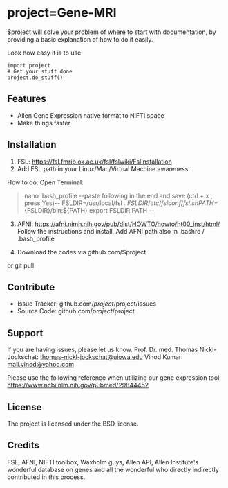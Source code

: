 project=Gene-MRI
========

$project will solve your problem of where to start with documentation,
by providing a basic explanation of how to do it easily.

Look how easy it is to use:

    import project
    # Get your stuff done
    project.do_stuff()

Features
--------

- Allen Gene Expression native format to NIFTI space
- Make things faster

Installation
------------

1. FSL: https://fsl.fmrib.ox.ac.uk/fsl/fslwiki/FslInstallation 
2. Add FSL path in your Linux/Mac/Virtual Machine awareness. 

How to do:
Open Terminal: 
> nano .bash_profile
--paste following in the end and save (ctrl + x , press Yes)-- 
FSLDIR=/usr/local/fsl
. ${FSLDIR}/etc/fslconf/fsl.sh
PATH=${FSLDIR}/bin:${PATH}
export FSLDIR PATH
--

3. AFNI: https://afni.nimh.nih.gov/pub/dist/HOWTO/howto/ht00_inst/html/
Follow the instructions and install. Add AFNI path also in .bashrc / .bash_profile 

4. Download the codes via github.com/$project

or git pull


Contribute
----------

- Issue Tracker: github.com/$project/$project/issues
- Source Code: github.com/$project/$project

Support
-------

If you are having issues, please let us know.
Prof. Dr. med. Thomas Nickl-Jockschat: thomas-nickl-jockschat@uiowa.edu
Vinod Kumar: mail.vinod@yahoo.com

Please use the following reference when utilizing our gene expression tool: https://www.ncbi.nlm.nih.gov/pubmed/29844452

License
-------

The project is licensed under the BSD license.

Credits
-------
FSL, AFNI, NIFTI toolbox, Waxholm guys, Allen API, Allen Institute's wonderful database on genes and all the wonderful who directly indirectly contributed in this process. 

